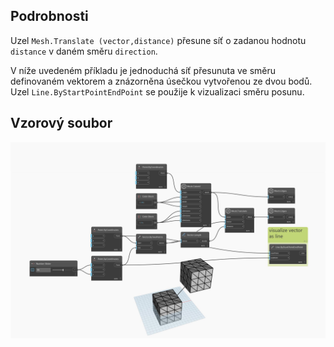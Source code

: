 ## Podrobnosti
Uzel `Mesh.Translate (vector,distance)` přesune síť o zadanou hodnotu `distance` v daném směru `direction`.

V níže uvedeném příkladu je jednoduchá síť přesunuta ve směru definovaném vektorem a znázorněna úsečkou vytvořenou ze dvou bodů. Uzel `Line.ByStartPointEndPoint` se použije k vizualizaci směru posunu.

## Vzorový soubor

![Example](./Autodesk.DesignScript.Geometry.Mesh.Translate(mesh.vector.distance)_img.jpg)
